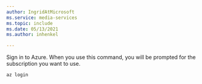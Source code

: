 ```yaml
---
author: IngridAtMicrosoft
ms.service: media-services 
ms.topic: include
ms.date: 05/13/2021
ms.author: inhenkel

---
```


<!--Sign in to Azure CLI-->

Sign in to Azure.  When you use this command, you will be prompted for the subscription you want to use.

```azurecli
az login
```
